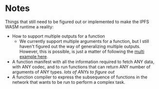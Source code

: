 # Notes
Things that still need to be figured out or implemented to make the IPFS WASM runtime a reality:
- How to support multiple outputs for a function
    - We currently support multiple arguments for a function, but I still haven't figured out the
    way of generalizing multiple outputs. However, this is possible, is just a matter of following the
    [multi example here](https://pkg.go.dev/github.com/bytecodealliance/wasmtime-go).
- A function manifest with all the information required to fetch ANY data, with ANY codec, and to run 
functions that can return ANY number of arguments of ANY types. _lots of ANYs to figure out_
- A function compiler to express the subsequence of functions in the network that wants to be run to
perform a complex task.